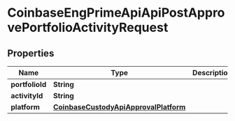 
# CoinbaseEngPrimeApiApiPostApprovePortfolioActivityRequest

## Properties
Name | Type | Description | Notes
------------ | ------------- | ------------- | -------------
**portfolioId** | **String** |  | 
**activityId** | **String** |  | 
**platform** | [**CoinbaseCustodyApiApprovalPlatform**](CoinbaseCustodyApiApprovalPlatform.md) |  |  [optional]



